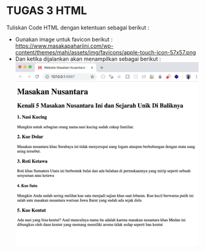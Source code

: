# TUGAS 3 HTML
Tuliskan Code HTML dengan ketentuan sebagai berikut :  
* Gunakan image untuk favicon berikut : https://www.masakapahariini.com/wp-content/themes/mahi/assets/img/favicons/apple-touch-icon-57x57.png 
* Dan ketika dijalankan akan menampilkan sebagai berikut :  
![gambar tugas3html](tugas3html.png)
